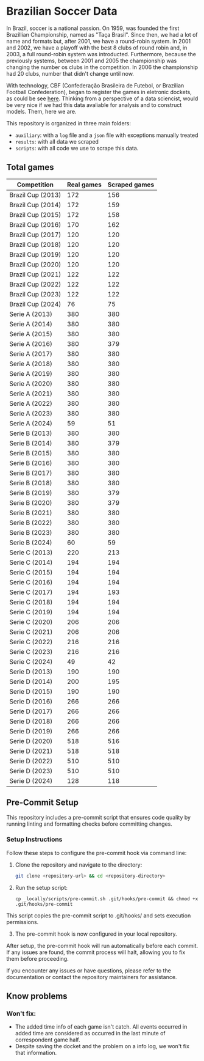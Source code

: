 # Brazilian Soccer Data

In Brazil, soccer is a national passion. On 1959, was founded the first Brazillian Championship, named as "Taça Brasil". Since then, we had a lot of name and formats but, after 2001, we have a round-robin system. In 2001 and 2002, we have a playoff with the best 8 clubs of round robin and, in 2003, a full round-robin system was introducted. Furthermore, because the previously systems, between 2001 and 2005 the championship was changing the number os clubs in the competition. In 2006 the championship had 20 clubs, number that didn't change until now.

With technology, CBF (Confederação Brasileira de Futebol, or Brazilian Football Confederation), began to register the games in eletronic dockets, as could be see [here](https://conteudo.cbf.com.br/sumulas/2013/424172se.pdf). Thinking from a perspective of a data sciencist, would be very nice if we had this data avaliable for analysis and to construct models. Them, here we are.

This repository is organized in three main folders:
 - ```auxiliary```: with a `log` file and a `json` file with exceptions manually treated
 - ```results```: with all data we scraped
 - ```scripts```: with all code we use to scrape this data.

## Total games

|   Competition   |Real games|Scraped games|
|-----------------|----------|-------------|
|Brazil Cup (2013)|    172   |     156     |
|Brazil Cup (2014)|    172   |     159     |
|Brazil Cup (2015)|    172   |     158     |
|Brazil Cup (2016)|    170   |     162     |
|Brazil Cup (2017)|    120   |     120     |
|Brazil Cup (2018)|    120   |     120     |
|Brazil Cup (2019)|    120   |     120     |
|Brazil Cup (2020)|    120   |     120     |
|Brazil Cup (2021)|    122   |     122     |
|Brazil Cup (2022)|    122   |     122     |
|Brazil Cup (2023)|    122   |     122     |
|Brazil Cup (2024)|    76    |      75     |
|  Serie A (2013) |    380   |     380     |
|  Serie A (2014) |    380   |     380     |
|  Serie A (2015) |    380   |     380     |
|  Serie A (2016) |    380   |     379     |
|  Serie A (2017) |    380   |     380     |
|  Serie A (2018) |    380   |     380     |
|  Serie A (2019) |    380   |     380     |
|  Serie A (2020) |    380   |     380     |
|  Serie A (2021) |    380   |     380     |
|  Serie A (2022) |    380   |     380     |
|  Serie A (2023) |    380   |     380     |
|  Serie A (2024) |    59    |      51     |
|  Serie B (2013) |    380   |     380     |
|  Serie B (2014) |    380   |     379     |
|  Serie B (2015) |    380   |     380     |
|  Serie B (2016) |    380   |     380     |
|  Serie B (2017) |    380   |     380     |
|  Serie B (2018) |    380   |     380     |
|  Serie B (2019) |    380   |     379     |
|  Serie B (2020) |    380   |     379     |
|  Serie B (2021) |    380   |     380     |
|  Serie B (2022) |    380   |     380     |
|  Serie B (2023) |    380   |     380     |
|  Serie B (2024) |    60    |      59     |
|  Serie C (2013) |    220   |     213     |
|  Serie C (2014) |    194   |     194     |
|  Serie C (2015) |    194   |     194     |
|  Serie C (2016) |    194   |     194     |
|  Serie C (2017) |    194   |     193     |
|  Serie C (2018) |    194   |     194     |
|  Serie C (2019) |    194   |     194     |
|  Serie C (2020) |    206   |     206     |
|  Serie C (2021) |    206   |     206     |
|  Serie C (2022) |    216   |     216     |
|  Serie C (2023) |    216   |     216     |
|  Serie C (2024) |    49    |      42     |
|  Serie D (2013) |    190   |     190     |
|  Serie D (2014) |    200   |     195     |
|  Serie D (2015) |    190   |     190     |
|  Serie D (2016) |    266   |     266     |
|  Serie D (2017) |    266   |     266     |
|  Serie D (2018) |    266   |     266     |
|  Serie D (2019) |    266   |     266     |
|  Serie D (2020) |    518   |     516     |
|  Serie D (2021) |    518   |     518     |
|  Serie D (2022) |    510   |     510     |
|  Serie D (2023) |    510   |     510     |
|  Serie D (2024) |    128   |     118     |
## Pre-Commit Setup

This repository includes a pre-commit script that ensures code quality by running linting and formatting checks before committing changes.

### Setup Instructions

Follow these steps to configure the pre-commit hook via command line:

1. Clone the repository and navigate to the directory:

   ```bash
   git clone <repository-url> && cd <repository-directory>
   ```

2. Run the setup script:

    ```
    cp _locally/scripts/pre-commit.sh .git/hooks/pre-commit && chmod +x .git/hooks/pre-commit
    ```

This script copies the pre-commit script to .git/hooks/ and sets execution permissions.

3. The pre-commit hook is now configured in your local repository.

After setup, the pre-commit hook will run automatically before each commit. If any issues are found, the commit process will halt, allowing you to fix them before proceeding.

If you encounter any issues or have questions, please refer to the documentation or contact the repository maintainers for assistance.

## Know problems

### Won't fix:
 - The added time info of each game isn't catch. All events occurred in added time are considered as occurred in the last minute of correspondent game half.
 - Despite saving the docket and the problem on a info log, we won't fix that information.
